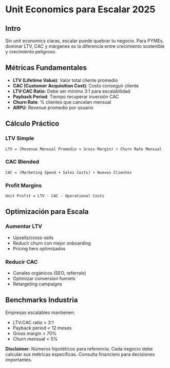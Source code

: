 # Unit Economics para Escalar 2025

## Intro

Sin unit economics claras, escalar puede quebrar tu negocio. Para PYMEs, dominar LTV, CAC y márgenes es la diferencia entre crecimiento sostenible y crecimiento peligroso.

## Métricas Fundamentales

- **LTV (Lifetime Value)**: Valor total cliente promedio
- **CAC (Customer Acquisition Cost)**: Costo conseguir cliente
- **LTV:CAC Ratio**: Debe ser mínimo 3:1 para escalabilidad
- **Payback Period**: Tiempo recuperar inversión CAC
- **Churn Rate**: % clientes que cancelan mensual
- **ARPU**: Revenue promedio por usuario

## Cálculo Práctico

### LTV Simple
```
LTV = (Revenue Mensual Promedio × Gross Margin) ÷ Churn Rate Mensual
```

### CAC Blended
```
CAC = (Marketing Spend + Sales Costs) ÷ Nuevos Clientes
```

### Profit Margins
```
Unit Profit = LTV - CAC - Operational Costs
```

## Optimización para Escala

### Aumentar LTV
- Upsells/cross-sells
- Reducir churn con mejor onboarding
- Pricing tiers optimizados

### Reducir CAC
- Canales orgánicos (SEO, referrals)
- Optimizar conversion funnels
- Retargeting campaigns

## Benchmarks Industria

Empresas escalables mantienen:
- LTV:CAC ratio > 3:1
- Payback period < 12 meses
- Gross margin > 70%
- Churn mensual < 5%

**Disclaimer**: Números hipotéticos para referencia. Cada negocio debe calcular sus métricas específicas. Consulta financiero para decisiones importantes.
